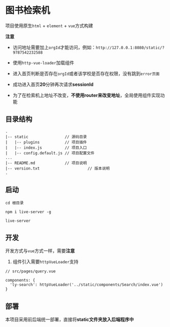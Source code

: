 # 图书检索机

项目使用原生`html` + `element` + `vue`方式构建

**注意**

* 访问地址需要加上`orgId`才能访问，例如：`http://127.0.0.1:8080/static/?9787542232588`

* 使用`http-vue-loader`加载组件

* 进入首页判断是否存在`orgId`或者该学校是否存在权限，没有跳到`error页面`

* 成功进入首页**20**分钟再次请求**sessionId**

* 为了在检索机上地址不改变，**不使用router来改变地址**，全局使用组件实现功能


## 目录结构

```
.
|-- static                // 源码目录
|   |-- plugins           // 项目插件
|   |-- index.js          // 项目入口
|   |-- config.default.js // 项目配置文件
...
|-- README.md             // 项目说明
|-- version.txt						// 版本说明
.
```

## 启动

```
cd 根目录

npm i live-server -g 

live-server
```

## 开发

开发方式与`vue`方式一样，需要**注意**

1. 组件引入需要`httpVueLoader`支持

```
// src/pages/query.vue

components: {
  'ly-search': httpVueLoader('../static/components/Search/index.vue')
}
```

## 部署

本项目采用前后端统一部署，直接将**static文件夹放入后端程序中**

